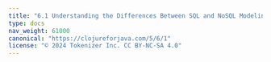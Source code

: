 ```yaml
---
title: "6.1 Understanding the Differences Between SQL and NoSQL Modeling"
type: docs
nav_weight: 61000
canonical: "https://clojureforjava.com/5/6/1"
license: "© 2024 Tokenizer Inc. CC BY-NC-SA 4.0"
---
```

